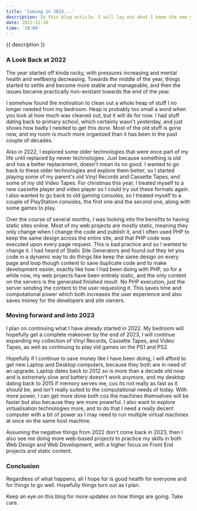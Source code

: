 ```yaml
---
title: 'Coming in 2023...'
description: In this blog article, I will lay out what I hope the new year will bring.
date: 2022-12-28
time: '19:00'
---
```


{{ description }}

### A Look Back at 2022

The year started off kinda rocky, with pressures increasing and mental health and wellbeing decreasing. Towards the middle of the year, things started to settle and become more stable and manageable, and then the issues became practically non-existant towards the end of the year.

I somehow found the motivation to clean out a whole heap of stuff I no longer needed from my bedroom. Heap is probably too small a word when you look at how much was cleaned out, but it will do for now. I had stuff dating back to primary school, which certainly wasn't yesterday, and just shows how badly I needed to get this done. Most of the old stuff is gone now, and my room is much more organised than it has been in the past couple of decades.

Also in 2022, I explored some older technologies that were once part of my life until replaced by newer technologies. Just because something is old and has a better replacement, doesn't mean its no good. I wanted to go back to these older technologies and explore them better, so I started playing some of my parent's old Vinyl Records and Cassette Tapes, and some of my old Video Tapes. For christmas this year, I treated myself to a new cassette player and video player so I could try out these formats again. I also wanted to go back to old gaming consoles, so I treated myself to a couple of PlayStation consoles, the first one and the second one, along with some games to play.

Over the course of several months, I was looking into the benefits to having static sites online. Most of my web projects are mostly static, meaning they only change when I change the code and publish it, and I often used PHP to keep the same design across the entire site, and that PHP code was executed upon every page request. This is bad practice and so I wanted to change it. I had heard of Static Site Generators and found out they let you code in a dynamic way to do things like keep the same design on every page and loop though content to save duplicate code and to make development easier, exactly like how I had been doing with PHP, so for a while now, my web projects have been entirely static, and the only content on the servers is the generated finished result. No PHP execution, just the server sending the content to the user requesting it. This saves time and computational power which both increases the user experience and also saves money for the developers and site owners.

### Moving forward and into 2023

I plan on continuing what I have already started in 2022. My bedroom will hopefully get a complete makeover by the end of 2023, I will continue expanding my collection of Vinyl Records, Cassette Tapes, and Video Tapes, as well as continuing to play old games on the PS1 and PS2.

Hopefully if I continue to save money like I have been doing, I will afford to get new Laptop and Desktop computers, because they both are in need of an upgrade. Laptop dates back to 2012 so is more than a decade old now and is extremely slow and battery doesn't work anymore, and my desktop dating back to 2015 if memory serves me, cos its not really as fast as it should be, and isn't really suited to the computational needs of today. With more power, I can get more done both cos the machines themselves will be faster but also because they are more powerful. I also want to explore virtualisation technologies more, and to do that I need a really decent computer with a bit of power as I may need to run multiple virtual machines at once on the same host machine.

Assuming the negative things from 2022 don't come back in 2023, then I also see me doing more web-based projects to practice my skills in both Web Design and Web Development, with a higher focus on Front End projects and static content.

### Conclusion

Regardless of what happens, all I hope for is good health for everyone and for things to go well. Hopefully things turn out as I plan.

Keep an eye on this blog for more updates on how things are going. Take care.